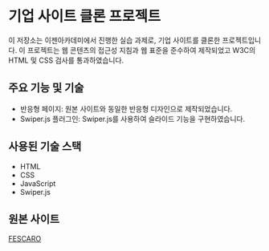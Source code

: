 # 기업 사이트 클론 프로젝트

이 저장소는 이젠아카데미에서 진행한 실습 과제로, 기업 사이트를 클론한 프로젝트입니다. 
이 프로젝트는 웹 콘텐츠의 접근성 지침과 웹 표준을 준수하여 제작되었고 W3C의 HTML 및 CSS 검사를 통과하였습니다. 

## 주요 기능 및 기술

- 반응형 페이지: 원본 사이트와 동일한 반응형 디자인으로 제작되었습니다.
- Swiper.js 플러그인: Swiper.js를 사용하여 슬라이드 기능을 구현하였습니다.

## 사용된 기술 스택

- HTML
- CSS
- JavaScript
- Swiper.js

## 원본 사이트

[FESCARO](https://www.fescaro.com/kr/index.php)
